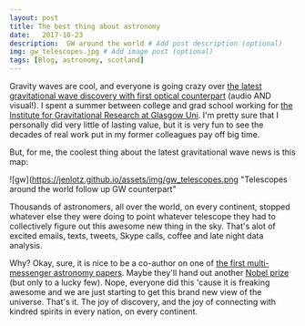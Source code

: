 ```yaml
---
layout: post
title: The best thing about astronomy  
date:   2017-10-23
description:  GW around the world # Add post description (optional)
img: gw_telescopes.jpg # Add image post (optional)
tags: [Blog, astronomy, scotland]
---
```


Gravity waves are cool, and everyone is going crazy over [the latest gravitational wave discovery with first optical counterpart](http://aasnova.org/2017/10/16/neutron-star-merger-detected-by-many-eyes-and-ears/) (audio AND visual!).  I spent a summer between college and grad school working for [the Institute for Gravitational Research at Glasgow Uni](http://www.physics.gla.ac.uk/igr/).   I'm pretty sure that I personally did very little of lasting value,  but it is very fun to see the decades of real work put in my former colleagues pay off big time. 

But, for me,  the coolest thing about the latest gravitational wave news is this map: 

![gw](https://jenlotz.github.io/assets/img/gw_telescopes.png "Telescopes around the world follow up GW counterpart"

Thousands of astronomers, all over the world, on every continent, stopped whatever else they were doing to point whatever telescope they had to collectively figure out this awesome new thing in the sky.  That's alot of excited emails, texts, tweets, Skype calls, coffee and late night data analysis.   

Why?  Okay, sure, it is nice to be a co-author on one of [the first multi-messenger astronomy papers](http://iopscience.iop.org/issue/2041-8205/848/2).   Maybe they'll hand out another [Nobel prize](https://www.nobelprize.org/nobel_prizes/physics/laureates/2017/) (but only to a lucky few).  Nope,  everyone did this 'cause it is freaking awesome and we are just starting to get this brand new view of the universe. 
That's it.  The joy of discovery, and the joy of connecting with kindred spirits in every nation, on every continent. 